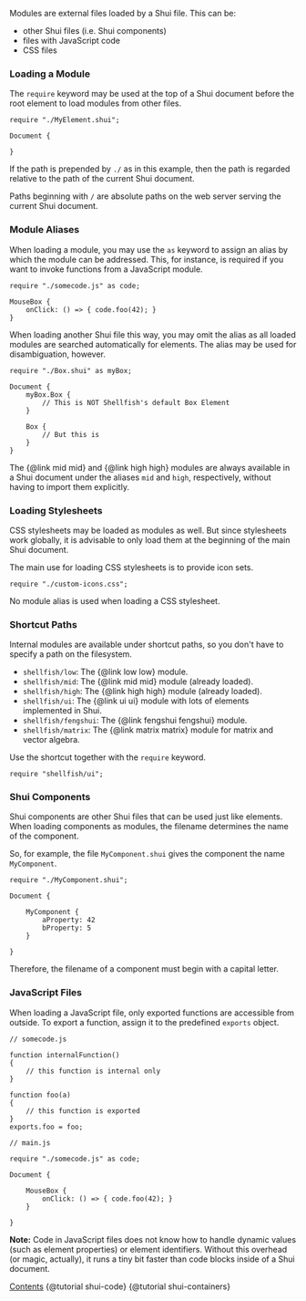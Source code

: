 Modules are external files loaded by a Shui file. This can be:
* other Shui files (i.e. Shui components)
* files with JavaScript code
* CSS files

### Loading a Module

The `require` keyword may be used at the top of a Shui document before the root
element to load modules from other files.

```
require "./MyElement.shui";

Document {

}
```

If the path is prepended by `./` as in this example, then the path is regarded
relative to the path of the current Shui document.

Paths beginning with `/` are absolute paths on the web server serving the current
Shui document.

### Module Aliases

When loading a module, you may use the `as` keyword to assign an alias by which
the module can be addressed. This, for instance, is required if you want to invoke
functions from a JavaScript module.

```
require "./somecode.js" as code;

MouseBox {
    onClick: () => { code.foo(42); }
}
```

When loading another Shui file this way, you may omit the alias as all loaded
modules are searched automatically for elements. The alias may be
used for disambiguation, however.

```
require "./Box.shui" as myBox;

Document {
    myBox.Box {
        // This is NOT Shellfish's default Box Element
    }

    Box {
        // But this is
    }
}
```

The {@link mid mid} and {@link high high} modules are always available in a Shui document
under the aliases `mid` and `high`, respectively, without having to import them explicitly.

### Loading Stylesheets

CSS stylesheets may be loaded as modules as well. But since stylesheets work
globally, it is advisable to only load them at the beginning of the main Shui document.

The main use for loading CSS stylesheets is to provide icon sets.

```
require "./custom-icons.css";
```

No module alias is used when loading a CSS stylesheet.

### Shortcut Paths

Internal modules are available under shortcut paths, so you don't have to specify
a path on the filesystem.

* `shellfish/low`: The {@link low low} module.
* `shellfish/mid`: The {@link mid mid} module (already loaded).
* `shellfish/high`: The {@link high high} module (already loaded).
* `shellfish/ui`: The {@link ui ui} module with lots of elements implemented in Shui.
* `shellfish/fengshui`: The {@link fengshui fengshui} module.
* `shellfish/matrix`: The {@link matrix matrix} module for matrix and vector algebra.

Use the shortcut together with the `require` keyword.

```
require "shellfish/ui";
```

### Shui Components

Shui components are other Shui files that can be used just like elements.
When loading components as modules, the filename determines the name of the component.

So, for example, the file `MyComponent.shui` gives the component the name
`MyComponent`.

```
require "./MyComponent.shui";

Document {

    MyComponent {
        aProperty: 42
        bProperty: 5
    }

}
```

Therefore, the filename of a component must begin with a capital letter.

### JavaScript Files

When loading a JavaScript file, only exported functions are accessible from
outside. To export a function, assign it to the predefined `exports` object.

```
// somecode.js

function internalFunction()
{
    // this function is internal only
}

function foo(a)
{
    // this function is exported
}
exports.foo = foo;
```

```
// main.js

require "./somecode.js" as code;

Document {

    MouseBox {
        onClick: () => { code.foo(42); }
    }

}
```

**Note:** Code in JavaScript files does not know how to handle dynamic values (such as
element properties) or element identifiers. Without this overhead (or magic, actually),
it runs a tiny bit faster than code blocks inside of a Shui document.

<div class="navstrip"><span class="go-home"><a href="index.html">Contents</a></span><span class="go-previous">
{@tutorial shui-code}
</span><span class="go-next">
{@tutorial shui-containers}
</span></div>
